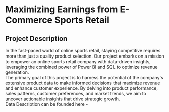 # Maximizing Earnings from E-Commerce Sports Retail
## Project Description
In the fast-paced world of online sports retail, staying competitive requires more than just a quality product selection. Our project embarks on a mission to empower an online sports retail company with data-driven insights, leveraging the combined power of Power BI and SQL to optimize revenue generation.<br>
The primary goal of this project is to harness the potential of the company's extensive product data to make informed decisions that maximize revenue and enhance customer experience. By delving into product performance, sales patterns, customer preferences, and market trends, we aim to uncover actionable insights that drive strategic growth.<br>
Data Description can be founded here -
